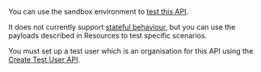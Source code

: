 You can use the sandbox environment to [test this API](https://developer.service.hmrc.gov.uk/api-documentation/docs/testing).

It does not currently support [stateful behaviour](https://developer.service.hmrc.gov.uk/api-documentation/docs/testing/stateful-behaviour),
but you can use the payloads described in Resources to test specific scenarios.

You must set up a test user which is an organisation for this API using the [Create Test User API](https://developer.service.hmrc.gov.uk/api-documentation/docs/api/service/api-platform-test-user/1.0#_create-a-test-user-which-is-an-organisation_post_accordion).